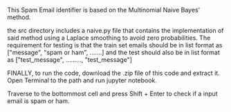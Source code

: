 This Spam Email identifier is based on the Multinomial Naive Bayes' method.



the src directory includes a naive.py file that contains the implementation of said method using a Laplace smoothing to avoid zero probabilities. The requirement for testing is that the train set emails should be in list format as \["message", "spam or ham", .......] and the test should also be in list format as \["test\_message", ........., "test\_message"]





FINALLY, to run the code, download the .zip file of this code and extract it. Open Terminal to the path and run jupyter notebook.

Traverse to the bottommost cell and press Shift + Enter to check if a input email is spam or ham.

